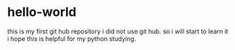 # hello-world
this is my first git hub repository
i did not use git hub. so i will start to learn it
i hope this is helpful for my python studying.

